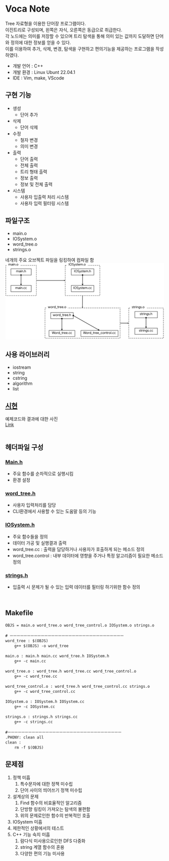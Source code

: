 # Voca Note
Tree 자료형을 이용한 단어장 프로그램이다.</br>
이진트리로 구성되며, 왼쪽은 자식, 오른쪽은 동급으로 취급한다.</br>
각 노드에는 의미를 저장할 수 있으며 트리 탐색을 통해 의미 있는 값까지 도달하면 단어와 정의에 대한 정보를 얻을 수 있다.</br>
이를 이용하여 추가, 삭제, 변경, 탐색을 구현하고 편의기능을 제공하는 프로그램을 작성하였다.</br>

* 개발 언어 : C++
* 개발 환경 : Linux Ubunt 22.04.1
* IDE : Vim, make, VScode

## 구현 기능
* 생성
	- 단어 추가
* 삭제
	- 단어 삭제
* 수정
	- 철자 변경
	- 의미 변경
* 출력
	- 단어 출력
	- 전체 출력
	- 트리 형태 출력
	- 정보 출력
	- 정보 및 전체 출력
* 시스템
	- 사용자 입출력 처리 시스템
	- 사용자 입력 필터링 시스템

## 파일구조 
* main.o
* IOSystem.o
* word_tree.o
* strings.o

네개의 주요 오브젝트 파일을 링킹하여 컴파일 함</br>
<img src = "./img/file_struct.png" width="700" ></br>

## 사용 라이브러리
* iostream
* string  
* cstring      
* algorithm            
* list      

## [시현](./MarkDown/demonsteration.md)
예제코드와 결과에 대한 사진
</br>[Link](./MarkDown/demonsteration.md)
</br></br>

## 헤더파일 구성
### [Main.h](./MarkDown/main.md)</br>
- 주요 함수를 순차적으로 실행시킴
- 환경 설정

### [word_tree.h](./MarkDown/word_tree.md)</br>
- 사용자 입력처리를 담당
- CLI환경에서 사용할 수 있는 도움말 등의 기능

### [IOSystem.h](./MarkDown/IOSystem.md)</br>
- 주요 함수들을 정의
- 데이터 가공 및 실행결과 출력
- word_tree.cc  : 출력을 담당하거나 사용자가 호출하게 되는 메소드 정의
- word_tree.control : 내부 데이터에 영향을 주거나 특정 알고리즘이 필요한 메소드 정의

### [strings.h](./MarkDown/strings.md)</br>
- 입출력 시 문제가 될 수 있는 입력 데이터를 필터링 하기위한 함수 정의
</br>

## Makefile 

```
OBJS = main.o word_tree.o word_tree_control.o IOSystem.o strings.o 

# ㅡㅡㅡㅡㅡㅡㅡㅡㅡㅡㅡㅡㅡㅡㅡㅡㅡㅡㅡㅡㅡㅡㅡㅡㅡㅡㅡㅡㅡㅡㅡㅡㅡ
word_tree : $(OBJS)
	g++ $(OBJS) -o word_tree

main.o : main.h main.cc word_tree.h IOSystem.h
	g++ -c main.cc

word_tree.o : word_tree.h word_tree.cc word_tree_control.o
	g++ -c word_tree.cc

word_tree_control.o : word_tree.h word_tree_control.cc strings.o
	g++ -c word_tree_control.cc

IOSystem.o : IOSystem.h IOSystem.cc
	g++ -c IOSystem.cc

strings.o : strings.h strings.cc
	g++ -c strings.cc

#ㅡㅡㅡㅡㅡㅡㅡㅡㅡㅡㅡㅡㅡㅡㅡㅡㅡㅡㅡㅡㅡㅡㅡㅡㅡㅡㅡㅡㅡㅡㅡㅡㅡ
.PHONY: clean all
clean : 
	rm -f $(OBJS)
```

## 문제점
1. 정책 미흡
   1. 특수문자에 대한 정책 미수립
   2. 단어 사이의 띄어쓰기 정책 미수립
2. 설계상의 문제
   1. Find 함수의 비효율적인 알고리즘
   2. 단방향 링킹이 가져오는 탐색의 불편함
   3. 위의 문제로인한 함수의 반복적인 호출
3. IOSystem 미흡
4. 제한적인 상황에서의 테스트
5. C++ 기능 숙지 미흡
   1. 람다식 미사용으로인한 DFS 다중화
   2. string 계열 함수의 혼용
   3. 다양한 편의 기능 미사용
